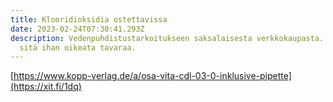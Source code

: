 ```yaml
---
title: Klooridioksidia ostettavissa
date: 2023-02-24T07:30:41.293Z
description: Vedenpuhdistustarkoitukseen saksalaisesta verkkokaupasta. Tämä on
  sitä ihan oikeata tavaraa.
---
```

[https://www.kopp-verlag.de/a/osa-vita-cdl-03-0-inklusive-pipette](https://xit.fi/1dq)